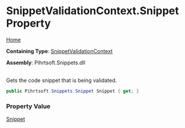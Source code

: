 # SnippetValidationContext\.Snippet Property

[Home](../../../../../README.md)

**Containing Type**: [SnippetValidationContext](../README.md)

**Assembly**: Pihrtsoft\.Snippets\.dll

\
Gets the code snippet that is being validated\.

```csharp
public Pihrtsoft.Snippets.Snippet Snippet { get; }
```

### Property Value

[Snippet](../../../Snippet/README.md)

